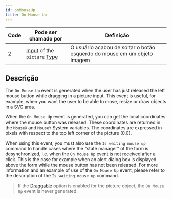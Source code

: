 ```yaml
---
id: onMouseUp
title: On Mouse Up
---
```


| Code | Pode ser chamado por                                                                                  | Definição                                                                |
| ---- | ----------------------------------------------------------------------------------------------------- | ------------------------------------------------------------------------ |
| 2    | [Input](FormObjects/input_overview.md) of the `picture` [Type](FormObjects/properties_Object.md#type) | O usuário acabou de soltar o botão esquerdo do mouse em um objeto Imagem |

## Descrição

The `On Mouse Up` event is generated when the user has just released the left mouse button while dragging in a picture input. This event is useful, for example, when you want the user to be able to move, resize or draw objects in a SVG area.

When the `On Mouse Up` event is generated, you can get the local coordinates where the mouse button was released. These coordinates are returned in the `MouseX` and `MouseY` System variables. The coordinates are expressed in pixels with respect to the top left corner of the picture (0,0).

When using this event, you must also use the `Is waiting mouse up` command to handle cases where the "state manager" of the form is desynchronized, i.e. when the `On Mouse Up` event is not received after a click. This is the case for example when an alert dialog box is displayed above the form while the mouse button has not been released. For more information and an example of use of the `On Mouse Up` event, please refer to the description of the `Is waiting mouse up` command.

> If the [Draggable](FormObjects/properties_Action.md#draggable) option is enabled for the picture object, the `On Mouse Up` event is never generated.
